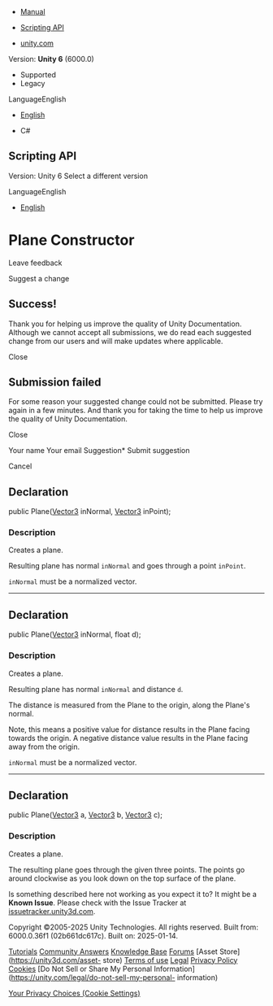 [ ]()

  * [Manual](../Manual/index.html)
  * [Scripting API](../ScriptReference/index.html)

  * [unity.com](https://unity.com/)

Version: **Unity 6** (6000.0)

  * Supported
  * Legacy

LanguageEnglish

  * [English]()

  * C#

[ ](https://docs.unity3d.com)

## Scripting API

Version: Unity 6 Select a different version

LanguageEnglish

  * [English]()

# Plane Constructor

Leave feedback

Suggest a change

## Success!

Thank you for helping us improve the quality of Unity Documentation. Although
we cannot accept all submissions, we do read each suggested change from our
users and will make updates where applicable.

Close

## Submission failed

For some reason your suggested change could not be submitted. Please <a>try
again</a> in a few minutes. And thank you for taking the time to help us
improve the quality of Unity Documentation.

Close

Your name Your email Suggestion* Submit suggestion

Cancel

[ ]()

## Declaration

public Plane([Vector3](Vector3.html) inNormal, [Vector3](Vector3.html)
inPoint);

### Description

Creates a plane.

Resulting plane has normal `inNormal` and goes through a point `inPoint`.  
  
`inNormal` must be a normalized vector.

* * *

## Declaration

public Plane([Vector3](Vector3.html) inNormal, float d);

### Description

Creates a plane.

Resulting plane has normal `inNormal` and distance `d`.  
  
The distance is measured from the Plane to the origin, along the Plane's
normal.  
  
Note, this means a positive value for distance results in the Plane facing
towards the origin. A negative distance value results in the Plane facing away
from the origin.  
  
`inNormal` must be a normalized vector.

* * *

## Declaration

public Plane([Vector3](Vector3.html) a, [Vector3](Vector3.html) b,
[Vector3](Vector3.html) c);

### Description

Creates a plane.

The resulting plane goes through the given three points. The points go around
clockwise as you look down on the top surface of the plane.

Is something described here not working as you expect it to? It might be a
**Known Issue**. Please check with the Issue Tracker at
[issuetracker.unity3d.com](https://issuetracker.unity3d.com).

Copyright ©2005-2025 Unity Technologies. All rights reserved. Built from:
6000.0.36f1 (02b661dc617c). Built on: 2025-01-14.

[Tutorials](https://unity3d.com/learn) [Community
Answers](https://answers.unity3d.com) [Knowledge
Base](https://support.unity3d.com/hc/en-us)
[Forums](https://forum.unity3d.com) [Asset Store](https://unity3d.com/asset-
store) [Terms of use](https://docs.unity3d.com/Manual/TermsOfUse.html)
[Legal](https://unity.com/legal) [Privacy
Policy](https://unity.com/legal/privacy-policy)
[Cookies](https://unity.com/legal/cookie-policy) [Do Not Sell or Share My
Personal Information](https://unity.com/legal/do-not-sell-my-personal-
information)

[Your Privacy Choices (Cookie Settings)](javascript:void\(0\);)

